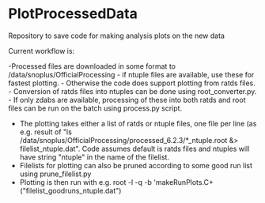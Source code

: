 # PlotProcessedData
Repository to save code for making analysis plots on the new data

Current workflow is:

-Processed files are downloaded in some format to /data/snoplus/OfficialProcessing
    - if ntuple files are available, use these for fastest plotting.
    - Otherwise the code does support plotting from ratds files.
    - Conversion of ratds files into ntuples can be done using root_converter.py.
    - If only zdabs are available, processing of these into both ratds and root files can be run on the batch using process.py script.
    
- The plotting takes either a list of ratds or ntuple files, one file per line (as e.g. result of "ls /data/snoplus/OfficialProcessing/processed_6.2.3/*_ntuple.root &> filelist_ntuple.dat". Code assumes default is ratds files and ntuples will have string "ntuple" in the name of the filelist.
- Filelists for plotting can also be pruned according to some good run list using prune_filelist.py
- Plotting is then run with e.g. root -l -q -b 'makeRunPlots.C+("filelist_goodruns_ntuple.dat") 
